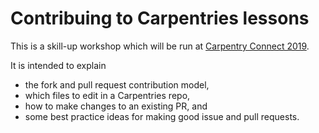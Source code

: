 # Contribuing to Carpentries lessons
This is a skill-up workshop which will be run at [Carpentry Connect 2019](https://software.ac.uk/ccmcr19).

It is intended to explain
- the fork and pull request contribution model,
- which files to edit in a Carpentries repo,
- how to make changes to an existing PR, and
- some best practice ideas for making good issue and pull requests.
